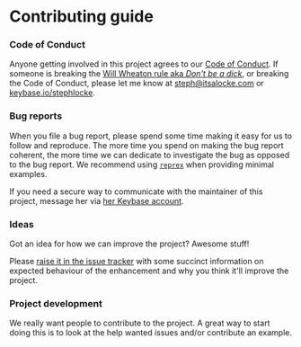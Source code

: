 # Contributing guide

### Code of Conduct
Anyone getting involved in this project agrees to our [Code of Conduct](CONDUCT.md). If someone is breaking the [Will Wheaton rule aka *Don't be a dick*](https://dontbeadickday.com/), or breaking the Code of Conduct, please let me know at steph@itsalocke.com or [keybase.io/stephlocke](https://keybase.io/stephlocke).

### Bug reports
When you file a bug report, please spend some time making it easy for us to follow and reproduce. The more time you spend on making the bug report coherent, the more time we can dedicate to investigate the bug as opposed to the bug report. We recommend using [`reprex`](https://reprex.tidyverse.org/) when providing minimal examples.

If you need a secure way to communicate with the maintainer of this project, message her via [her Keybase account](https://keybase.io/stephlocke).

### Ideas
Got an idea for how we can improve the project? Awesome stuff!

Please [raise it in the issue tracker](issues) with some succinct information on expected behaviour of the enhancement and why you think it'll improve the project.

### Project development
We really want people to contribute to the project. A great way to start doing this is to look at the help wanted issues and/or contribute an example.
